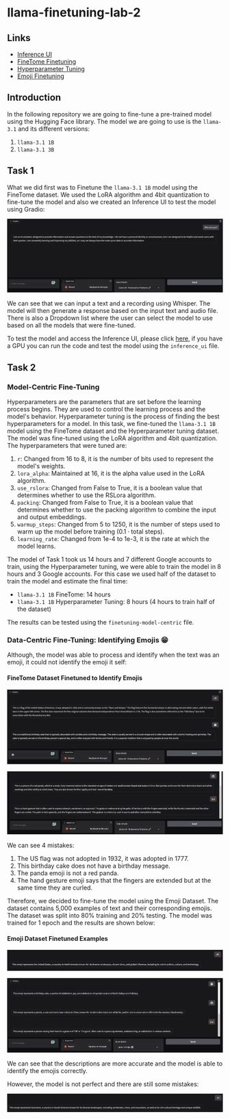 # llama-finetuning-lab-2

## Links

- [Inference UI](https://colab.research.google.com/drive/1CRTV5uNRT-Rk7rsGqL3GEIhFwbuy7lml#scrollTo=jNBFguh2yIoQ)
- [FineTome Finetuning](https://colab.research.google.com/drive/1JQtX5wP8P3R2MpMs4bpaqfX2TGivr2Ya#scrollTo=QmUBVEnvCDJv)
- [Hyperparameter Tuning](https://colab.research.google.com/drive/1LVJRXGl-tCTuCCpqSm9p7SsXQ_DrN5Nb#scrollTo=95_Nn-89DhsL)
- [Emoji Finetuning](https://colab.research.google.com/drive/1WNthcDGTddGWGUju0cBKd2Qh_HXwL8XD#scrollTo=upcOlWe7A1vc)

## Introduction

In the following repository we are going to fine-tune a pre-trained model using the Hugging Face library. The model we are going to use is the `llama-3.1` and its different versions:

1. `llama-3.1 1B`
2. `llama-3.1 3B`

## Task 1

What we did first was to Finetune the `llama-3.1 1B` model using the FineTome dataset. We used the LoRA algorithm and 4bit quantization to fine-tune the model and also we created an Inference UI to test the model using Gradio:

![alt text](imgs/image-6.png)

We can see that we can input a text and a recording using Whisper. The model will then generate a response based on the input text and audio file. There is also a Dropdown list where the user can select the model to use based on all the models that were fine-tuned.

To test the model and access the Inference UI, please click [here](https://colab.research.google.com/drive/1CRTV5uNRT-Rk7rsGqL3GEIhFwbuy7lml#scrollTo=jNBFguh2yIoQ), if you have a GPU you can run the code and test the model using the `inference_ui` file.


## Task 2

### Model-Centric Fine-Tuning

Hyperparameters are the parameters that are set before the learning process begins. They are used to control the learning process and the model's behavior. Hyperparameter tuning is the process of finding the best hyperparameters for a model. In this task, we fine-tuned the `llama-3.1 1B` model using the FineTome dataset and the Hyperparameter tuning dataset. The model was fine-tuned using the LoRA algorithm and 4bit quantization. The hyperparameters that were tuned are:

1. `r`: Changed from 16 to 8, it is the number of bits used to represent the model's weights.
2. `lora_alpha`: Maintained at 16, it is the alpha value used in the LoRA algorithm.
3. `use_rslora`: Changed from False to True, it is a boolean value that determines whether to use the RSLora algorithm.
4. `packing`: Changed from False to True, it is a boolean value that determines whether to use the packing algorithm to combine the input and output embeddings.
5. `warmup_steps`: Changed from 5 to 1250, it is the number of steps used to warm up the model before training ($0.1 \cdot \text{total steps}$).
6. `learning_rate`: Changed from 1e-4 to 1e-3, it is the rate at which the model learns.

The model of Task 1 took us 14 hours and 7 different Google accounts to train, using the Hyperparameter tuning, we were able to train the model in 8 hours and 3 Google accounts. For this case we used half of the dataset to train the model and estimate the final time:

- `llama-3.1 1B` FineTome: 14 hours
- `llama-3.1 1B` Hyperparameter Tuning: 8 hours (4 hours to train half of the dataset)

The results can be tested using the `finetuning-model-centric` file.

### Data-Centric Fine-Tuning: Identifying Emojis 😁

Although, the model was able to process and identify when the text was an emoji, it could not identify the emoji it self:

#### FineTome Dataset Finetuned to Identify Emojis

![alt text](imgs/image-3.png)

![alt text](imgs/image-4.png)

We can see 4 mistakes:

1. The US flag was not adopted in 1932, it was adopted in 1777.
2. This birthday cake does not have a birthday message.
3. The panda emoji is not a red panda.
4. The hand gesture emoji says that the fingers are extended but at the same time they are curled.

Therefore, we decided to fine-tune the model using the Emoji Dataset. The dataset contains 5,000 examples of text and their corresponding emojis. The dataset was split into 80% training and 20% testing. The model was trained for 1 epoch and the results are shown below:

#### Emoji Dataset Finetuned Examples

![alt text](imgs/image.png)


![alt text](imgs/image-2.png)

We can see that the descriptions are more accurate and the model is able to identify the emojis correctly.

However, the model is not perfect and there are still some mistakes:

![alt text](imgs/image-5.png)


